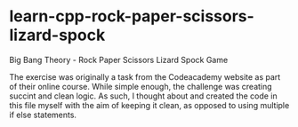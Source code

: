 # learn-cpp-rock-paper-scissors-lizard-spock
Big Bang Theory - Rock Paper Scissors Lizard Spock Game

The exercise was originally a task from the Codeacademy website as part of their online course. While simple enough, the challenge was creating succint and clean logic. As such, I thought about and created the code in this file myself with the aim of keeping it clean, as opposed to using multiple if else statements.
